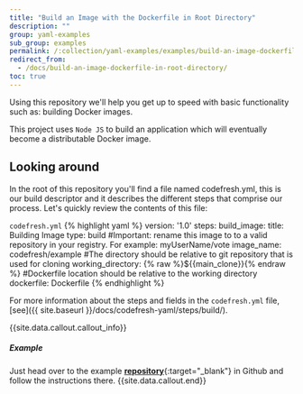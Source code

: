 ```yaml
---
title: "Build an Image with the Dockerfile in Root Directory"
description: ""
group: yaml-examples
sub_group: examples
permalink: /:collection/yaml-examples/examples/build-an-image-dockerfile-in-root-directory/
redirect_from:
  - /docs/build-an-image-dockerfile-in-root-directory/
toc: true
---
```

Using this repository we'll help you get up to speed with basic functionality such as: building Docker images.

This project uses `Node JS` to build an application which will eventually become a distributable Docker image.

## Looking around
In the root of this repository you'll find a file named codefresh.yml, this is our build descriptor and it describes the different steps that comprise our process. Let's quickly review the contents of this file:

  `codefresh.yml`
{% highlight yaml %}
version: '1.0'
steps:
  build_image:
    title: Building Image
    type: build
    #Important: rename this image to to a valid repository in your registry. For example: myUserName/vote
    image_name: codefresh/example
    #The directory should be relative to git repository that is used for cloning
    working_directory: {% raw %}${{main_clone}}{% endraw %}
    #Dockerfile location should be relative to the working directory
    dockerfile: Dockerfile
{% endhighlight %}

For more information about the steps and fields in the ```codefresh.yml``` file, [see]({{ site.baseurl }}/docs/codefresh-yaml/steps/build/).

{{site.data.callout.callout_info}}
##### Example

Just head over to the example [**repository**](https://github.com/codefreshdemo/cf-yml-example-build-dockerfile-inroot){:target="_blank"} in Github and follow the instructions there. 
{{site.data.callout.end}}
